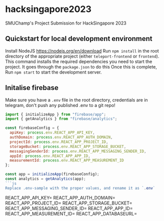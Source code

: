 # hacksingapore2023
SMUChamp's Project Submission for HackSingapore 2023


## Quickstart for local development environment
Install NodeJS https://nodejs.org/en/download
Run `npm install` in the root directory of the appropriate project (either `teleport-frontend` or `frontend`). 
This command installs the required dependencies you need to start the project. It goes through the `package.json` to do this
Once this is complete, Run `npm start` to start the development server.


## Initalise firebase
Make sure you have a `.env` file in the root directory, credentials are in telegram, don't push any published .env to a git repo!
```js
import { initializeApp } from "firebase/app";
import { getAnalytics } from "firebase/analytics";

const firebaseConfig = {
  apiKey: process.env.REACT_APP_API_KEY,
  authDomain: process.env.REACT_APP_AUTH_DOMAIN,
  projectId: process.env.REACT_APP_PROJECT_ID,
  storageBucket: process.env.REACT_APP_STORAGE_BUCKET,
  messagingSenderId: process.env.REACT_APP_MESSAGING_SENDER_ID,
  appId: process.env.REACT_APP_APP_ID,
  measurementId: process.env.REACT_APP_MEASUREMENT_ID
};

const app = initializeApp(firebaseConfig);
const analytics = getAnalytics(app);
```js
Replace .env-sample with the proper values, and rename it as `.env`
```
REACT_APP_API_KEY=
REACT_APP_AUTH_DOMAIN=
REACT_APP_PROJECT_ID=
REACT_APP_STORAGE_BUCKET=
REACT_APP_MESSAGING_SENDER_ID=
REACT_APP_APP_ID=
REACT_APP_MEASUREMENT_ID=
REACT_APP_DATABASEURL=
```

